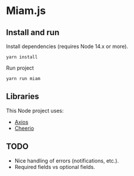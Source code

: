 Miam.js
=======

## Install and run

Install dependencies (requires Node 14.x or more).

    yarn install

Run project

    yarn run miam

## Libraries

This Node project uses:

* [Axios](https://github.com/axios/axios)
* [Cheerio](https://cheerio.js.org/)

## TODO

- Nice handling of errors (notifications, etc.).
- Required fields vs optional fields.
